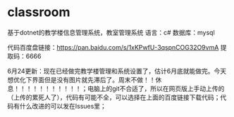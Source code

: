 # classroom
基于dotnet的教学楼信息管理系统，教室管理系统
语言：c#
数据库：mysql

代码百度盘链接：https://pan.baidu.com/s/1xKPwfU-3qspnCOG32O9vmA 提取码：6666

6月24更新：现在已经做完教学楼管理和系统设置了，估计6月底就能做完。今天想优化下界面但是没有图片就先滞后了。周末不做！！休息！！！！！！！！！！！；电脑上的git不合适了，所以在网页版上手动上传的（上传的累死人了），代码有可能不全，可以选择在上面的百度链接下载代码；代码有什么改进的可以发在Issues里；
